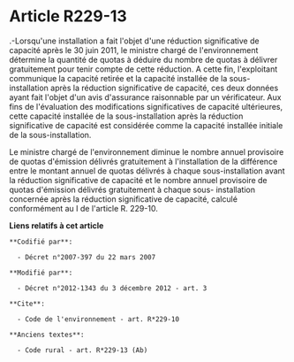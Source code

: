 # Article R229-13

.-Lorsqu'une installation a fait l'objet d'une réduction significative de capacité après le 30 juin 2011, le ministre chargé
de l'environnement détermine la quantité de quotas à déduire du nombre de quotas à délivrer gratuitement pour tenir compte de
cette réduction. A cette fin, l'exploitant communique la capacité retirée et la capacité installée de la sous-installation
après la réduction significative de capacité, ces deux données ayant fait l'objet d'un avis d'assurance raisonnable par un
vérificateur. Aux fins de l'évaluation des modifications significatives de capacité ultérieures, cette capacité installée de
la sous-installation après la réduction significative de capacité est considérée comme la capacité installée initiale de la
sous-installation. 

Le ministre chargé de l'environnement diminue le nombre annuel provisoire de quotas d'émission délivrés gratuitement à
l'installation de la différence entre le montant annuel de quotas délivrés à chaque sous-installation avant la réduction
significative de capacité et le nombre annuel provisoire de quotas d'émission délivrés gratuitement à chaque sous-
installation concernée après la réduction significative de capacité, calculé conformément au I de l'article R. 229-10.

**Liens relatifs à cet article**

	**Codifié par**:

	  - Décret n°2007-397 du 22 mars 2007

	**Modifié par**:

	  - Décret n°2012-1343 du 3 décembre 2012 - art. 3

	**Cite**:

	  - Code de l'environnement - art. R*229-10

	**Anciens textes**:

	  - Code rural - art. R*229-13 (Ab)
